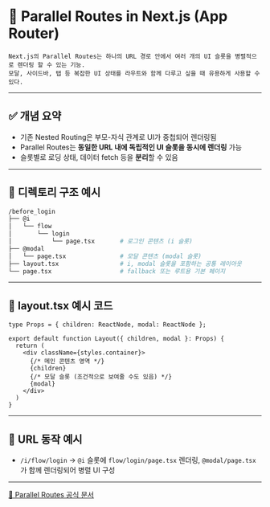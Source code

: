# 🚥 Parallel Routes in Next.js (App Router)
~~~
Next.js의 Parallel Routes는 하나의 URL 경로 안에서 여러 개의 UI 슬롯을 병렬적으로 렌더링 할 수 있는 기능.  
모달, 사이드바, 탭 등 복잡한 UI 상태를 라우트와 함께 다루고 싶을 때 유용하게 사용할 수 있다.
~~~

---

## ✅ 개념 요약

- 기존 Nested Routing은 부모-자식 관계로 UI가 중첩되어 렌더링됨
- Parallel Routes는 **동일한 URL 내에 독립적인 UI 슬롯을 동시에 렌더링** 가능
- 슬롯별로 로딩 상태, 데이터 fetch 등을 **분리**할 수 있음

---

## 📁 디렉토리 구조 예시

```bash
/before_login
├── @i
│   └── flow
│       └── login
│           └── page.tsx       # 로그인 콘텐츠 (i 슬롯)
├── @modal
│   └── page.tsx               # 모달 콘텐츠 (modal 슬롯)
├── layout.tsx                 # i, modal 슬롯을 포함하는 공통 레이아웃
└── page.tsx                   # fallback 또는 루트용 기본 페이지
```

---

## 🧩 layout.tsx 예시 코드
```tsx
type Props = { children: ReactNode, modal: ReactNode };

export default function Layout({ children, modal }: Props) {
  return (
    <div className={styles.container}>
      {/* 메인 콘텐츠 영역 */}
      {children}
      {/* 모달 슬롯 (조건적으로 보여줄 수도 있음) */}
      {modal}
    </div>
  )
}
```

---

## 🧭 URL 동작 예시

- `/i/flow/login`
→ `@i` 슬롯에 `flow/login/page.tsx` 렌더링, `@modal/page.tsx`가 함께 렌더링되어 병렬 UI 구성

---

[🔗 Parallel Routes 공식 문서](https://nextjs.org/docs/app/api-reference/file-conventions/parallel-routes)